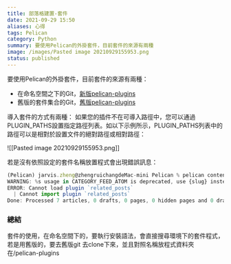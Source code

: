 ```yaml
---
title: 部落格建置-套件
date: 2021-09-29 15:50
aliases: 心得 
tags: Pelican
category: Python
summary: 要使用Pelican的外掛套件，目前套件的來源有兩種
image: /images/Pasted image 20210929155953.png
status: published
---
```


要使用Pelican的外掛套件，目前套件的來源有兩種：

* 在命名空間之下的Git，[新版pelican-plugins](https://github.com/pelican-plugins)
* 舊版的套件集合的Git，[舊版pelican-plugins](https://github.com/getpelican/pelican-plugins)


導入套件的方式有兩種：
如果您的插件不在可導入路徑中，您可以通過PLUGIN_PATHS設置指定路徑列表。如以下示例所示，PLUGIN_PATHS列表中的路徑可以是相對於設置文件的絕對路徑或相對路徑：

![[Pasted image 20210929155953.png]]

若是沒有依照設定的套件名稱放置程式會出現錯誤訊息：

```javascript
(Pelican) jarvis.zheng@zhengruichangdeMac-mini Pelican % pelican content
WARNING: %s usage in CATEGORY_FEED_ATOM is deprecated, use {slug} instead.
ERROR: Cannot load plugin `related_posts`
  | Cannot import plugin `related_posts`
Done: Processed 7 articles, 0 drafts, 0 pages, 0 hidden pages and 0 draft pages in 0.20 seconds.
```

###  總結
>
套件的使用，在命名空間下的，要執行安裝語法，會直接搜尋環境下的套件程式，若是用舊版的，要去舊版git 去clone下來，並且對照名稱放程式資料夾在/pelican-plugins